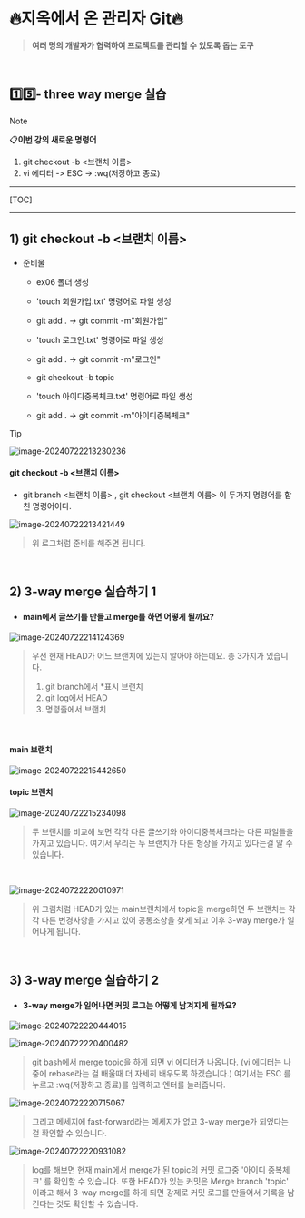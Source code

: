# 🔥지옥에서 온 관리자 Git🔥

> **여러 명의 개발자가 협력하여 프로젝트를 관리할 수 있도록 돕는 도구**

<br>

## 1️⃣5️⃣- three way merge 실습

> [!note]
>
> 📋**이번 강의 새로운 명령어**
>
> 1. git checkout -b <브랜치 이름>
> 1. vi 에디터 ->  ESC  -> :wq(저장하고 종료)

---

[TOC]

---

## 1) git checkout -b <브랜치 이름>

- 준비물 

  - ex06 폴더 생성

  - 'touch 회원가입.txt' 명령어로 파일 생성

  - git add . -> git commit -m"회원가입"

  - 'touch 로그인.txt' 명령어로 파일 생성

  - git add . -> git commit -m"로그인"

  - git checkout -b topic

  - 'touch 아이디중복체크.txt' 명령어로 파일 생성

  - git add . -> git commit -m"아이디중복체크"

> [!tip]
>
> ![image-20240722213230236](https://raw.githubusercontent.com/kjh5848/typora-image/main/image/image-20240722213230236.png)
>
> #### git checkout -b <브랜치 이름>
>
> - git branch <브랜치 이름> , git checkout <브랜치 이름> 이 두가지 명령어를 합친 명령어이다.

![image-20240722213421449](https://raw.githubusercontent.com/kjh5848/typora-image/main/image/image-20240722213421449.png)

> 위 로그처럼 준비를 해주면 됩니다.

<br>

## 2) 3-way merge 실습하기 1

- #### main에서 글쓰기를 만들고 merge를 하면 어떻게 될까요?

![image-20240722214124369](https://raw.githubusercontent.com/kjh5848/typora-image/main/image/image-20240722214124369.png)

> 우선 현재 HEAD가 어느 브랜치에 있는지 알아야 하는데요. 총 3가지가 있습니다.
>
> 1. git branch에서 *표시 브랜치
> 2. git log에서 HEAD
> 3. 명령줄에서 브랜치

<br>

#### main 브랜치 

![image-20240722215442650](https://raw.githubusercontent.com/kjh5848/typora-image/main/image/image-20240722215442650.png)

#### topic 브랜치 

![image-20240722215234098](https://raw.githubusercontent.com/kjh5848/typora-image/main/image/image-20240722215234098.png)

> 두 브랜치를 비교해 보면 각각 다른 글쓰기와 아이디중복체크라는 다른 파일들을 가지고 있습니다. 여기서 우리는 두 브랜치가 다른 형상을 가지고 있다는걸 알 수 있습니다.

<br>

![image-20240722220010971](https://raw.githubusercontent.com/kjh5848/typora-image/main/image/image-20240722220010971.png)

> 위 그림처럼 HEAD가 있는 main브랜치에서 topic을 merge하면 두 브랜치는 각각 다른 변경사항을 가지고 있어 공통조상을 찾게 되고 이후 3-way merge가 일어나게 됩니다.

<br>

## 3)  3-way merge 실습하기 2

- #### 3-way merge가 일어나면 커밋 로그는 어떻게 남겨지게 될까요?

![image-20240722220444015](https://raw.githubusercontent.com/kjh5848/typora-image/main/image/image-20240722220444015.png)

![image-20240722220400482](https://raw.githubusercontent.com/kjh5848/typora-image/main/image/image-20240722220400482.png)

> git bash에서 merge topic을 하게 되면 vi 에디터가 나옵니다. (vi 에디터는 나중에 rebase라는 걸 배울때 더 자세히 배우도록 하겠습니다.) 여기서는 ESC 를 누르고 :wq(저장하고 종료)를 입력하고 엔터를 눌러줍니다.

![image-20240722220715067](https://raw.githubusercontent.com/kjh5848/typora-image/main/image/image-20240722220715067.png)

> 그리고 메세지에 fast-forward라는 메세지가 없고 3-way merge가 되었다는 걸 확인할 수 있습니다.

![image-20240722220931082](https://raw.githubusercontent.com/kjh5848/typora-image/main/image/image-20240722220931082.png)

> log를 해보면 현재 main에서 merge가 된 topic의 커밋 로그중 '아이디 중복체크' 를 확인할 수 있습니다. 또한 HEAD가 있는 커밋은 Merge branch 'topic' 이라고 해서 3-way merge를 하게 되면 강제로 커밋 로그를 만들어서 기록을 남긴다는 것도 확인할 수 있습니다.
